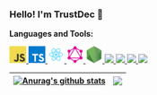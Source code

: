 
### Hello! I'm TrustDec 👋

**Languages and Tools:**  

<div>
    <a href="https://github.com/TrustDec">
      <img height="30" src="https://raw.githubusercontent.com/github/explore/80688e429a7d4ef2fca1e82350fe8e3517d3494d/topics/javascript/javascript.png">
    </a>

  <a href="https://github.com/TrustDec">
    <img height="30" src="https://raw.githubusercontent.com/github/explore/80688e429a7d4ef2fca1e82350fe8e3517d3494d/topics/typescript/typescript.png">
  </a>

  <a href="https://github.com/facebook/react/">
  <img height="30" src="https://raw.githubusercontent.com/github/explore/80688e429a7d4ef2fca1e82350fe8e3517d3494d/topics/react/react.png">
     </a>

  <a href="https://github.com/TrustDec">
  <img height="30" src="https://raw.githubusercontent.com/github/explore/5c058a388828bb5fde0bcafd4bc867b5bb3f26f3/topics/graphql/graphql.png">
     </a>

  <a href="https://github.com/TrustDec">
  <img height="30" src="https://raw.githubusercontent.com/github/explore/80688e429a7d4ef2fca1e82350fe8e3517d3494d/topics/nodejs/nodejs.png">
     </a>

  <a href="https://github.com/TrustDec">
  <img height="30" src="https://avatars.githubusercontent.com/u/88368777?s=64&v=4">
     </a>

  <a href="https://github.com/TrustDec">
  <img height="30" src="https://avatars.githubusercontent.com/u/39974763?s=64&v=4">
     </a>

  <a href="https://github.com/TrustDec">
  <img height="30" src="https://avatars.githubusercontent.com/u/39607406?s=64&v=4">
     </a>

  <a href="https://github.com/TrustDec">
  <img height="30" src="https://avatars.githubusercontent.com/u/44854347?s=64&v=4">
     </a>
 </div>

>

| <a href="https://github.com/TrustDec"><img align="center" src="https://github-readme-stats.vercel.app/api?username=TrustDec&show_icons=true&include_all_commits=true&theme=tokyonight&hide_border=true" alt="Anurag's github stats" /></a> | <a href="https://github.com/TrustDec"><img align="center" src="https://github-readme-stats.vercel.app/api/top-langs/?username=TrustDec&layout=compact&theme=tokyonight&hide_border=true" /></a> |
| ------------- | ------------- |
